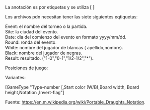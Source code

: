 La anotación es por etiquetas y se utiliza [ ] 
  
Los archivos pdn necesitan tener las siete siguientes eqtiquetas: 
 
Event: el nombre del torneo o la partida.  
Site: la ciudad del evento.  
Date: dia del comienzo del evento en formato yyyy/mm/dd.  
Round: ronda del evento.  
White: nombre del jugador de blancas ( apellido,nombre).  
Black: nombre del jugador de negras.  
Result: resultado. ("1-0","0-1","1/2-1/2","*").  

Posiciones de juego: 
  
  
  
  
Variantes:  
 
[GameType "Type-number [,Start color (W/B),Board width, Board height,Notation ,Invert-flag"]  


  
Fuente: https://en.m.wikipedia.org/wiki/Portable_Draughts_Notation.  
